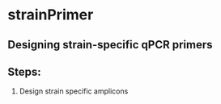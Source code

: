 # strainPrimer
## Designing strain-specific qPCR primers
 
## Steps:

1. Design strain specific amplicons